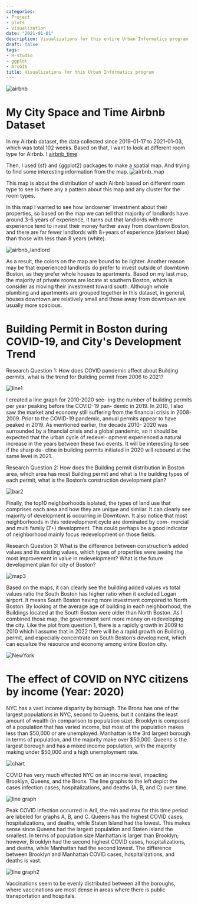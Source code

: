 ```yaml
---
categories:
- Project
- plots
- Visualization
date: "2021-01-01"
description: Visualizations for this entire Urban Informatics program
draft: false
tags:
- R-studio
- ggplot
- ArcGIS
title: Visualizations for this Urban Informatics program
---
```



![airbnb](/blog/post_4_files/airbnb1.webp)
# My City Space and Time Airbnb Dataset

In my Airbnb dataset, the data collected since 2019-01-17 to 2021-01-03, which was total 102 weeks. Based on that, I want to look at different room type for Airbnb. 
!
[airbnb_time](/blog/post_4_files/airbnb2.png)

Then, I used {sf} and {ggplot2} packages to make a spatial map. And trying to find some interesting information from the map.
![airbnb_map](/blog/post_4_files/airbnb3.png)

This map is about the distribution of each Airbnb based on different room type to see is there any a pattern about this map and any cluster for the room types.

In this map I wanted to see how landowner’ investment about their properties, so based on the map we can tell that majority of landlords have around 3-6 years of experience, it turns out that landlords with more experience tend to invest their money further away from downtown Boston, and there are far fewer landlords with 8+years of experience (darkest blue) than those with less than 8 years (white). 

![airbnb_landlord](/blog/post_4_files/airbnb4.png)

As a result, the colors on the map are bound to be lighter. Another reason may be that experienced landlords do prefer to invest outside of downtown Boston, as they prefer whole houses to apartments. Based on my last map, the majority of private rooms are locate at southern Boston, which is consider as moving their investment toward south. Although whole plumbing and apartments are grouped together in this dataset, in general, houses downtown are relatively small and those away from downtown are usually more spacious.


# Building Permit in Boston during COVID-19, and City's Development Trend

Research Question 1: How does COVID pandemic affect about Building permits, what is the trend for Building permit from 2006 to 2021?

![line1](/blog/post_4_files/building_permit1.png)

I created a line graph for 2010-2020 see- ing the number of building permits per year peaking before the COVID-19 pan- demic in 2019. In 2010, I also saw the market and economy still suffering from the financial crisis in 2008-2009.
Prior to the COVID-19 pandemic, annual permits appear to have peaked in 2019. As mentioned earlier, the decade 2010- 2020 was surrounded by a financial crisis and a global pandemic, so it should be expected that the urban cycle of redevel- opment experienced a natural increase in the years between these two events. It will be interesting to see if the sharp de- cline in building permits initiated in 2020 will rebound at the same level in 2021.

Research Question 2: How does the Building permit distribution in Boston area, which area has most Building permit and what is the building types of each permit, what is the Boston’s construction development plan?

![bar2](/blog/post_4_files/Building_permit2.png)

Finally, the top10 neighborhoods isolated, the types of land use that comprises each area and how they are unique and similar. It can clearly see majority of development is occurring in Downtown. It also notice that most neighborhoods in this redevelopment cycle are dominated by com- mercial and multi family (7+) development. This could perhaps be a good indicator of neighborhood mainly focus redevelopment on those fields.


Research Question 3: What is the difference between construction’s added values and its existing values, which types of properties were seeing the most improvement in value in redevelopment? What is the future development plan for city of Boston?

![map3](/blog/post_4_files/building_permit3.png)

Based on the maps, it can clearly see the building added values vs total values ratio the South Boston has higher ratio when it excluded Logan airport. It means South Boston having more investment compared to North Boston. By looking at the average age of building in each neighborhood, the Buildings located at the South Boston were older than North Boston. As I combined those map, the government sent more money on redeveloping the city. Like the plot from question 1, there is a rapidly growth in 2009 to 2010 which I assume that in 2022 there will be a rapid growth on Building permit, and especially concentrate on South Boston’s development, which can equalize the resource and economy among entire Boston city.

![NewYork](/blog/post_4_files/NYC1.png)
# The effect of COVID on NYC citizens by income (Year: 2020)

NYC has a vast income disparity by borough. The Bronx has one of the largest populations in NYC, second to Queens, but it contains the least amount of wealth (in comparison to population size). Brooklyn is composed of a population that has varied income, but most of the population makes less than $50,000 or are unemployed. Manhattan is the 3rd largest borough in terms of population, and the majority make over $50,000. Queens is the largest borough and has a mixed income population, with the majority making under $50,000 and a high unemployment rate.

![chart](/blog/post_4_files/NYC2.png)

COVID has very much effected NYC on an income level, impacting Brooklyn, Queens, and the Bronx. The line graphs to the left depict the cases infection cases, hospitalizations, and deaths (A, B, and C) over time. 

![line graph](/blog/post_4_files/NYC3.png)

Peak COVID infection occurred in Aril, the min and max for this time period are labeled for graphs A, B, and C. Queens has the highest COVID cases, hospitalizations, and deaths, while Staten Island had the lowest. This makes sense since Queens had the largest population and Staten Island the smallest. In terms of population size Manhattan is larger than Brooklyn; however, Brooklyn had the second highest COVID cases, hospitalizations, and deaths, while Manhattan had the second lowest. The difference between Brooklyn and Manhattan COVID cases, hospitalizations, and deaths is vast.

![line graph2](/blog/post_4_files/NYC4.png)

Vaccinations seem to be evenly distributed between all the boroughs, where vaccinations are most dense in areas where there is public transportation and hospitals.